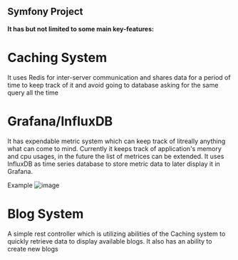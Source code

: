## Symfony Project

**It has but not limited to some main key-features:**

# Caching System 
It uses Redis for inter-server communication and shares data for a period of time to keep track of it and avoid going to database asking for the same query all the time

# Grafana/InfluxDB
It has expendable metric system which can keep track of litreally anything what can come to mind. Currently it keeps track of application's memory and cpu usages, in the future the list of metrices can be extended. It uses InfluxDB as time series database to store metric data to later display it in Grafana.

Example
![image](https://github.com/user-attachments/assets/efab0992-df45-4b90-856a-8bc830ea6fa5)

# Blog System
A simple rest controller which is utilizing abilities of the Caching system to quickly retrieve data to display available blogs. It also has an ability to create new blogs 
